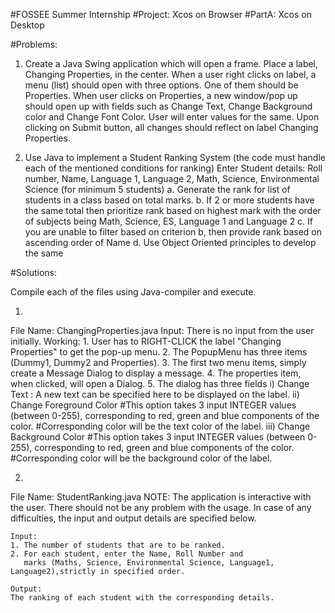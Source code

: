 #FOSSEE Summer Internship
#Project: Xcos on Browser
#PartA: Xcos on Desktop

#Problems:
1. Create a Java Swing application which will open a frame. Place a label, Changing Properties, in
the center. When a user right clicks on label, a menu (list) should open with three options. One
of them should be Properties. When user clicks on Properties, a new window/pop up should
open up with fields such as Change Text, Change Background color and Change Font Color.
User will enter values for the same. Upon clicking on Submit button, all changes should reflect
on label Changing Properties.

2. Use Java to implement a Student Ranking System (the code must handle each of the
mentioned conditions for ranking)
Enter Student details: Roll number, Name, Language 1, Language 2, Math, Science, Environmental
Science (for minimum 5 students)
a. Generate the rank for list of students in a class based on total marks.
b. If 2 or more students have the same total then prioritize rank based on highest mark with the
order of subjects being Math, Science, ES, Language 1 and Language 2
c. If you are unable to filter based on criterion b, then provide rank based on ascending order of
Name
d. Use Object Oriented principles to develop the same




#Solutions:

Compile each of the files using Java-compiler and execute.

1. 
File Name: ChangingProperties.java
Input: There is no input from the user initially.
	Working: 
	1. User has to RIGHT-CLICK the label "Changing Properties" to get the pop-up menu.
	2. The PopupMenu has three items (Dummy1, Dummy2 and Properties).
	3. The first two menu items, simply create a Message Dialog to display a message.
	4. The properties item, when clicked, will open a Dialog.
	5. The dialog has three fields
	   i) Change Text : 
	   		A new text can be specified here to be displayed on the label.
	  ii) Change Foreground Color
	  		#This option takes 3 input INTEGER values (between 0-255), corresponding to red, green and 
	  		 blue components of the color.
	  		#Corresponding color will be the text color of the label.
	 iii) Change Background Color 
	 		#This option takes 3 input INTEGER values (between 0-255), corresponding to red, green and 
	  		 blue components of the color.
			#Corresponding color will be the background color of the label.


2.
File Name: StudentRanking.java
NOTE:
The application is interactive with the user. There should not be any problem with the usage. In case
of any difficulties, the input and output details are specified below.

	Input:
	1. The number of students that are to be ranked.
	2. For each student, enter the Name, Roll Number and 
	   marks (Maths, Science, Environmental Science, Language1, Language2),strictly in specified order.

	Output:
	The ranking of each student with the corresponding details.


